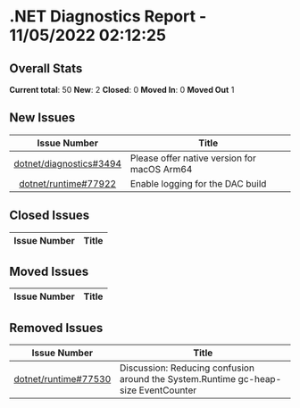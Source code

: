 # .NET Diagnostics Report - 11/05/2022 02:12:25

## Overall Stats

**Current total**: 50
**New**: 2
**Closed**: 0
**Moved In**: 0
**Moved Out** 1

## New Issues

| **Issue Number** | **Title** |
| :--------------: | --------- |
| [dotnet/diagnostics#3494](https://github.com/dotnet/diagnostics/issues/3494) | Please offer native version for macOS Arm64 |
| [dotnet/runtime#77922](https://github.com/dotnet/runtime/issues/77922) | Enable logging for the DAC build |

## Closed Issues

| **Issue Number** | **Title** |
| :--------------: | --------- |

## Moved Issues

| **Issue Number** | **Title** |
| :--------------: | --------- |

## Removed Issues

| **Issue Number** | **Title** |
| :--------------: | --------- |
| [dotnet/runtime#77530](https://github.com/dotnet/runtime/issues/77530) | Discussion: Reducing confusion around the System.Runtime gc-heap-size EventCounter |

